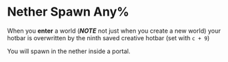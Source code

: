 # Nether Spawn Any%

When you **enter** a world (***NOTE*** not just when you create a new world) your hotbar is overwritten by the ninth
saved creative hotbar (set with `c + 9`)

You will spawn in the nether inside a portal.